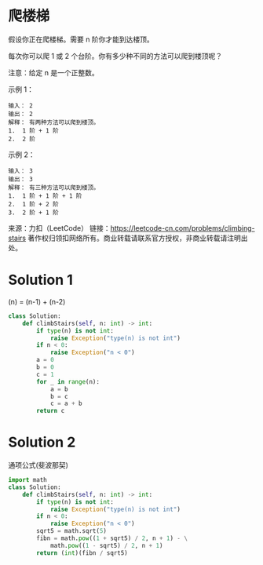 # 爬楼梯

假设你正在爬楼梯。需要 n 阶你才能到达楼顶。

每次你可以爬 1 或 2 个台阶。你有多少种不同的方法可以爬到楼顶呢？

注意：给定 n 是一个正整数。

示例 1：
```
输入： 2
输出： 2
解释： 有两种方法可以爬到楼顶。
1.  1 阶 + 1 阶
2.  2 阶
```
示例 2：
```
输入： 3
输出： 3
解释： 有三种方法可以爬到楼顶。
1.  1 阶 + 1 阶 + 1 阶
2.  1 阶 + 2 阶
3.  2 阶 + 1 阶
```
来源：力扣（LeetCode）
链接：https://leetcode-cn.com/problems/climbing-stairs
著作权归领扣网络所有。商业转载请联系官方授权，非商业转载请注明出处。

# Solution 1
(n) = (n-1) + (n-2)  
``` python
class Solution:
    def climbStairs(self, n: int) -> int:
        if type(n) is not int:
            raise Exception("type(n) is not int")
        if n < 0:
            raise Exception("n < 0")
        a = 0
        b = 0
        c = 1
        for _ in range(n):
            a = b
            b = c
            c = a + b
        return c
```

# Solution 2
通项公式(斐波那契)  
``` python
import math
class Solution:
    def climbStairs(self, n: int) -> int:
        if type(n) is not int:
            raise Exception("type(n) is not int")
        if n < 0:
            raise Exception("n < 0")
        sqrt5 = math.sqrt(5)
        fibn = math.pow((1 + sqrt5) / 2, n + 1) - \
            math.pow((1 - sqrt5) / 2, n + 1)
        return (int)(fibn / sqrt5)
```